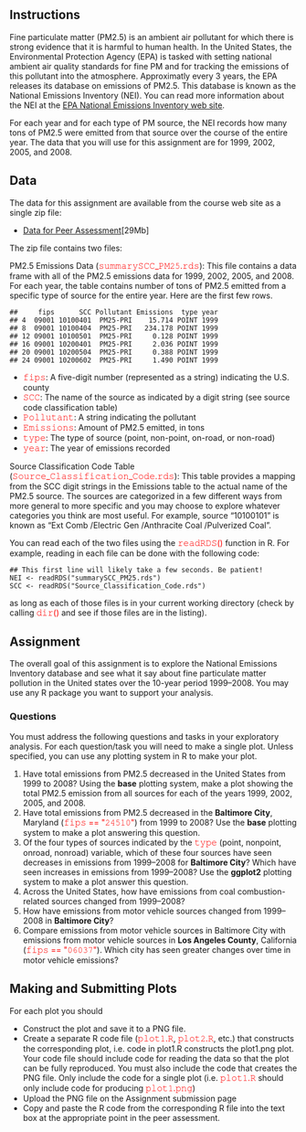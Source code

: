 ## Instructions

Fine particulate matter (PM2.5) is an ambient air pollutant for which there is strong evidence that it is harmful to human health. In the United States, the Environmental Protection Agency (EPA) is tasked with setting national ambient air quality standards for fine PM and for tracking the emissions of this pollutant into the atmosphere. Approximatly every 3 years, the EPA releases its database on emissions of PM2.5. This database is known as the National Emissions Inventory (NEI). You can read more information about the NEI at the [EPA National Emissions Inventory web site](http://www.epa.gov/ttn/chief/eiinformation.html).

For each year and for each type of PM source, the NEI records how many tons of PM2.5 were emitted from that source over the course of the entire year. The data that you will use for this assignment are for 1999, 2002, 2005, and 2008.

## Data
The data for this assignment are available from the course web site as a single zip file:

* [Data for Peer Assessment](https://d396qusza40orc.cloudfront.net/exdata%2Fdata%2FNEI_data.zip)[29Mb]

The zip file contains two files:

PM2.5 Emissions Data (<font color="red">𝚜𝚞𝚖𝚖𝚊𝚛𝚢𝚂𝙲𝙲_𝙿𝙼𝟸𝟻.𝚛𝚍𝚜</font>): This file contains a data frame with all of the PM2.5 emissions data for 1999, 2002, 2005, and 2008. For each year, the table contains number of tons of PM2.5 emitted from a specific type of source for the entire year. Here are the first few rows.

```{r}
##     fips      SCC Pollutant Emissions  type year
## 4  09001 10100401  PM25-PRI    15.714 POINT 1999
## 8  09001 10100404  PM25-PRI   234.178 POINT 1999
## 12 09001 10100501  PM25-PRI     0.128 POINT 1999
## 16 09001 10200401  PM25-PRI     2.036 POINT 1999
## 20 09001 10200504  PM25-PRI     0.388 POINT 1999
## 24 09001 10200602  PM25-PRI     1.490 POINT 1999
```

* <font color="red">𝚏𝚒𝚙𝚜</font>: A five-digit number (represented as a string) indicating the U.S. county
* <font color="red">𝚂𝙲𝙲</font>: The name of the source as indicated by a digit string (see source code classification table)
* <font color="red">𝙿𝚘𝚕𝚕𝚞𝚝𝚊𝚗𝚝</font>: A string indicating the pollutant
* <font color="red">𝙴𝚖𝚒𝚜𝚜𝚒𝚘𝚗𝚜</font>: Amount of PM2.5 emitted, in tons
* <font color="red">𝚝𝚢𝚙𝚎</font>: The type of source (point, non-point, on-road, or non-road)
* <font color="red">𝚢𝚎𝚊𝚛</font>: The year of emissions recorded

Source Classification Code Table (<font color="red">𝚂𝚘𝚞𝚛𝚌𝚎_𝙲𝚕𝚊𝚜𝚜𝚒𝚏𝚒𝚌𝚊𝚝𝚒𝚘𝚗_𝙲𝚘𝚍𝚎.𝚛𝚍𝚜</font>): This table provides a mapping from the SCC digit strings in the Emissions table to the actual name of the PM2.5 source. The sources are categorized in a few different ways from more general to more specific and you may choose to explore whatever categories you think are most useful. For example, source “10100101” is known as “Ext Comb /Electric Gen /Anthracite Coal /Pulverized Coal”.

You can read each of the two files using the <font color="red">𝚛𝚎𝚊𝚍𝚁𝙳𝚂()</font> function in R. For example, reading in each file can be done with the following code:

```{r}
## This first line will likely take a few seconds. Be patient!
NEI <- readRDS("summarySCC_PM25.rds")
SCC <- readRDS("Source_Classification_Code.rds")
```

as long as each of those files is in your current working directory (check by calling <font color="red">𝚍𝚒𝚛()</font> and see if those files are in the listing).

## Assignment

The overall goal of this assignment is to explore the National Emissions Inventory database and see what it say about fine particulate matter pollution in the United states over the 10-year period 1999–2008. You may use any R package you want to support your analysis.

### Questions

You must address the following questions and tasks in your exploratory analysis. For each question/task you will need to make a single plot. Unless specified, you can use any plotting system in R to make your plot.

1. Have total emissions from PM2.5 decreased in the United States from 1999 to 2008? Using the **base** plotting system, make a plot showing the total PM2.5 emission from all sources for each of the years 1999, 2002, 2005, and 2008.
2. Have total emissions from PM2.5 decreased in the **Baltimore City**, Maryland (<font color="red">𝚏𝚒𝚙𝚜 == "𝟸𝟺𝟻𝟷𝟶"</font>) from 1999 to 2008? Use the **base** plotting system to make a plot answering this question.
3. Of the four types of sources indicated by the <font color="red">𝚝𝚢𝚙𝚎</font> (point, nonpoint, onroad, nonroad) variable, which of these four sources have seen decreases in emissions from 1999–2008 for **Baltimore City**? Which have seen increases in emissions from 1999–2008? Use the **ggplot2** plotting system to make a plot answer this question.
4. Across the United States, how have emissions from coal combustion-related sources changed from 1999–2008?
5. How have emissions from motor vehicle sources changed from 1999–2008 in **Baltimore City**?
6. Compare emissions from motor vehicle sources in Baltimore City with emissions from motor vehicle sources in **Los Angeles County**, California (<font color="red">𝚏𝚒𝚙𝚜 == "𝟶𝟼𝟶𝟹𝟽"</font>). Which city has seen greater changes over time in motor vehicle emissions?

## Making and Submitting Plots
For each plot you should

* Construct the plot and save it to a PNG file.
* Create a separate R code file (<font color="red">𝚙𝚕𝚘𝚝𝟷.𝚁</font>, <font color="red">𝚙𝚕𝚘𝚝𝟸.𝚁</font>, etc.) that constructs the corresponding plot, i.e. code in plot1.R constructs the plot1.png plot. Your code file should include code for reading the data so that the plot can be fully reproduced. You must also include the code that creates the PNG file. Only include the code for a single plot (i.e. <font color="red">𝚙𝚕𝚘𝚝𝟷.𝚁</font> should only include code for producing <font color="red">𝚙𝚕𝚘𝚝𝟷.𝚙𝚗𝚐</font>)
* Upload the PNG file on the Assignment submission page
* Copy and paste the R code from the corresponding R file into the text box at the appropriate point in the peer assessment.
